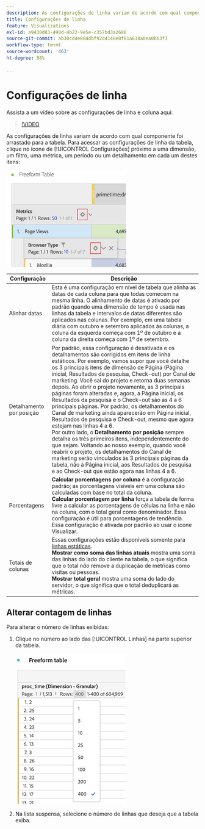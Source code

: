 ```yaml
---
description: As configurações de linha variam de acordo com qual componente foi arrastado para a tabela.
title: Configurações de linha
feature: Visualizations
exl-id: a9438d83-498d-4b22-9e5e-c357bd3a2680
source-git-commit: ab30cd4e884dbf92d4148e8f81a638a8ea0b63f3
workflow-type: tm+mt
source-wordcount: '463'
ht-degree: 88%

---
```


# Configurações de linha

Assista a um vídeo sobre as configurações de linha e coluna aqui:

>[!VIDEO](https://video.tv.adobe.com/v/40382/?quality=12)

As configurações de linha variam de acordo com qual componente foi arrastado para a tabela. Para acessar as configurações de linha da tabela, clique no ícone de [!UICONTROL Configurações] próximo a uma dimensão, um filtro, uma métrica, um período ou um detalhamento em cada um destes itens:

![Tabela de forma livre que destaca o ícone de Configurações para Métricas](assets/row-settings.png)

| Configuração | Descrição |
| --- | --- |
| Alinhar datas | Esta é uma configuração em nível de tabela que alinha as datas de cada coluna para que todas comecem na mesma linha. O alinhamento de datas é ativado por padrão quando uma dimensão de tempo é usada nas linhas da tabela e intervalos de datas diferentes são aplicados nas colunas. Por exemplo, em uma tabela diária com outubro e setembro aplicados às colunas, a coluna da esquerda começa com 1º de outubro e a coluna da direita começa com 1º de setembro. |
| Detalhamento por posição | Por padrão, essa configuração é desativada e os detalhamentos são corrigidos em itens de linha estáticos. Por exemplo, vamos supor que você detalhe os 3 principais itens de dimensão de Página (Página inicial, Resultados de pesquisa, Check-out) por Canal de marketing. Você sai do projeto e retorna duas semanas depois. Ao abrir o projeto novamente, as 3 principais páginas foram alteradas e, agora, a Página inicial, os Resultados da pesquisa e o Check-out são as 4 a 6 principais páginas. Por padrão, os detalhamentos do Canal de marketing ainda aparecerão em Página inicial, Resultados de pesquisa e Check-out, mesmo que agora estejam nas linhas 4 a 6. <br> Por outro lado, o **Detalhamento por posição** sempre detalha os três primeiros itens, independentemente do que sejam. Voltando ao nosso exemplo, quando você reabrir o projeto, os detalhamentos do Canal de marketing serão vinculados às 3 principais páginas da tabela, não à Página inicial, aos Resultados de pesquisa e ao Check-out que estão agora nas linhas 4 a 6. |
| Porcentagens | **Calcular porcentagens por coluna** é a configuração padrão; as porcentagens visíveis em uma coluna são calculadas com base no total da coluna. <br>**Calcular porcentagem por linha** força a tabela de forma livre a calcular as porcentagens de células na linha e não na coluna, com o total geral como denominador. Essa configuração é útil para porcentagens de tendência. Essa configuração é ativada por padrão ao usar o ícone Visualizar. |
| Totais de colunas | Essas configurações estão disponíveis somente para [linhas estáticas](/help/analysis-workspace/visualizations/freeform-table/column-row-settings/manual-vs-dynamic-rows.md). <br> **Mostrar como soma das linhas atuais** mostra uma soma das linhas do lado do cliente na tabela, o que significa que o total *não* remove a duplicação de métricas como visitas ou pessoas. <br> **Mostrar total geral** mostra uma soma do lado do servidor, o que significa que o total deduplicará as métricas. |

## Alterar contagem de linhas

Para alterar o número de linhas exibidas:

1. Clique no número ao lado das [!UICONTROL Linhas] na parte superior da tabela.

   ![Tabela de forma livre que mostra a lista suspensa de para o número de linhas exibidas. 400 linhas está selecionado.](assets/row-number.png)

1. Na lista suspensa, selecione o número de linhas que deseja que a tabela exiba.